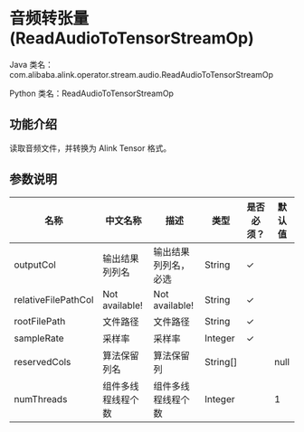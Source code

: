 # 音频转张量 (ReadAudioToTensorStreamOp)
Java 类名：com.alibaba.alink.operator.stream.audio.ReadAudioToTensorStreamOp

Python 类名：ReadAudioToTensorStreamOp


## 功能介绍

读取音频文件，并转换为 Alink Tensor 格式。

## 参数说明

| 名称 | 中文名称 | 描述 | 类型 | 是否必须？ | 默认值 |
| --- | --- | --- | --- | --- | --- |
| outputCol | 输出结果列列名 | 输出结果列列名，必选 | String | ✓ |  |
| relativeFilePathCol | Not available! | Not available! | String | ✓ |  |
| rootFilePath | 文件路径 | 文件路径 | String | ✓ |  |
| sampleRate | 采样率 | 采样率 | Integer | ✓ |  |
| reservedCols | 算法保留列名 | 算法保留列 | String[] |  | null |
| numThreads | 组件多线程线程个数 | 组件多线程线程个数 | Integer |  | 1 |
